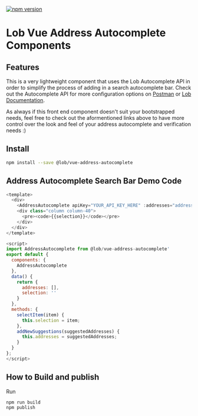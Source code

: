 [![npm version](https://badge.fury.io/js/@lob%2Fvue-address-autocomplete.svg)](https://badge.fury.io/js/@lob%2Fvue-address-autocomplete)

# Lob Vue Address Autocomplete Components

## Features

 This is a very lightweight component that uses the Lob Autocomplete API in order to simplify the process of adding in a search autocomplete bar. Check out the Autocomplete API for more configuration options on [Postman](https://www.postman.com/lobteam/workspace/lob-public-workspace/overview) or [Lob Documentation](https://docs.lob.com/).

 As always if this front end component doesn't suit your bootstrapped needs, feel free to check out the aformentioned links above to have more control over the look and feel of your address autocomplete and verification needs :)

## Install

```bash
npm install --save @lob/vue-address-autocomplete
```

## Address Autocomplete Search Bar Demo Code 

```javascript
<template>
  <div>
    <AddressAutocomplete apiKey="YOUR_API_KEY_HERE" :addresses="addresses" @selectItem="selectItem" @newSuggestions="addNewSuggestions" />
    <div class="column column-40">
      <pre><code>{{selection}}</code></pre>
    </div>
  </div>
</template>

<script>
import AddressAutocomplete from @lob/vue-address-autocomplete'
export default {
  components: {
    AddressAutocomplete
  },
  data() {
    return {
      addresses: [],
      selection: ''
    }
  },
  methods: {
    selectItem(item) {
      this.selection = item;
    },
    addNewSuggestions(suggestedAddresses) {
      this.addresses = suggestedAddresses;
    }
  }
};
</script>
```


## How to Build and publish

Run 
```
npm run build
npm publish
```
